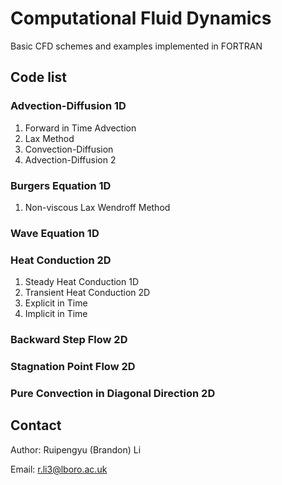 # Computational Fluid Dynamics
Basic CFD schemes and examples implemented in FORTRAN

## Code list

### Advection-Diffusion 1D
1. Forward in Time Advection
2. Lax Method
3. Convection-Diffusion
4. Advection-Diffusion 2
### Burgers Equation 1D
1. Non-viscous Lax Wendroff Method
### Wave Equation 1D
### Heat Conduction 2D
1. Steady Heat Conduction 1D
2. Transient Heat Conduction 2D
  1. Explicit in Time
  2. Implicit in Time
### Backward Step Flow 2D
### Stagnation Point Flow 2D
### Pure Convection in Diagonal Direction 2D

## Contact
Author: Ruipengyu (Brandon) Li

Email: r.li3@lboro.ac.uk
